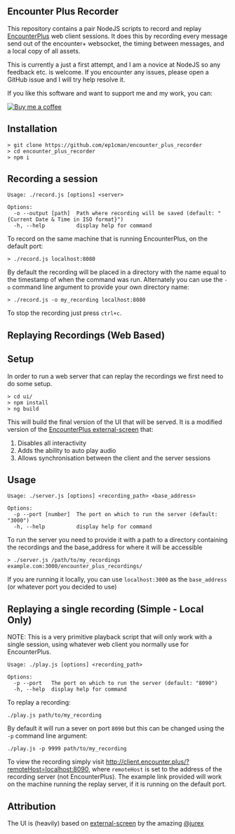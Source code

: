 Encounter Plus Recorder
-
This repository contains a pair NodeJS scripts to record and replay
[EncounterPlus](http://encounter.plus/) web client sessions. It does
this by recording every message send out of the encounter+ websocket,
the timing between messages, and a local copy of all assets.

This is currently a just a first attempt, and I am a novice at NodeJS
so any feedback etc. is welcome. If you encounter any issues, please
open a GitHub issue and I will try help resolve it.

If you like this software and want to support me and my work, you can:

[![Buy me a coffee](https://www.buymeacoffee.com/assets/img/custom_images/black_img.png)](https://www.buymeacoffee.com/ep1cman)


Installation
--

```
> git clone https://github.com/ep1cman/encounter_plus_recorder
> cd encounter_plus_recorder
> npm i
```

Recording a session
--

```
Usage: ./record.js [options] <server>

Options:
  -o --output [path]  Path where recording will be saved (default: "{Current Date & Time in ISO format}")
  -h, --help          display help for command
```

To record on the same machine that is running EncounterPlus, on the
default port:
```
> ./record.js localhost:8080
```
By default the recording will be placed in a directory with the name
equal to the timestamp of when the command was run. Alternately you
can use the `-o` command line argument to provide your own directory
name:
```
> ./record.js -o my_recording localhost:8080
```

To stop the recording just press `ctrl+c`.

Replaying Recordings (Web Based)
--

Setup
---

In order to run a web server that can replay the recordings we first need to do some setup.

```
> cd ui/
> npm install
> ng build
```
This will build the final version of the UI that will be served. It is a modified version of
the [EncounterPlus external-screen](https://github.com/encounterplus/external-screen) that:
1. Disables all interactivity
2. Adds the ability to auto play audio
3. Allows synchronisation between the client and the server sessions

Usage
---

```
Usage: ./server.js [options] <recording_path> <base_address>

Options:
  -p --port [number]  The port on which to run the server (default: "3000")
  -h, --help          display help for command
```

To run the server you need to provide it with a path to a directory 
containing the recordings and the base_address for where it will be
accessible

```
> ./server.js /path/to/my_recordings example.com:3000/encounter_plus_recordings/
```

If you are running it locally, you can use `localhost:3000` as the
 `base_address` (or whatever port you decided to use)


Replaying a single recording (Simple - Local Only)
--

NOTE: This is a very primitive playback script that will only work with 
a single session, using whatever web client you normally use for 
EncounterPlus.

```
Usage: ./play.js [options] <recording_path>

Options:
  -p --port   The port on which to run the server (default: "8090")
  -h, --help  display help for command
```   
To replay a recording:
```
./play.js path/to/my_recording
```
By default it will run a sever on port `8090` but this can be changed
using the `-p` command line argument:
```
./play.js -p 9999 path/to/my_recording
```
To view the recording simply visit 
http://client.encounter.plus/?remoteHost=localhost:8090, where 
`remoteHost` is set to the address of the recording server (not 
EncounterPlus). The example link provided will work on the machine
running the replay server, if it is running on the default port.

Attribution
-
The UI is (heavily) based on [external-screen](https://github.com/encounterplus/external-screen) by the amazing [@jurex](https://github.com/jurex)